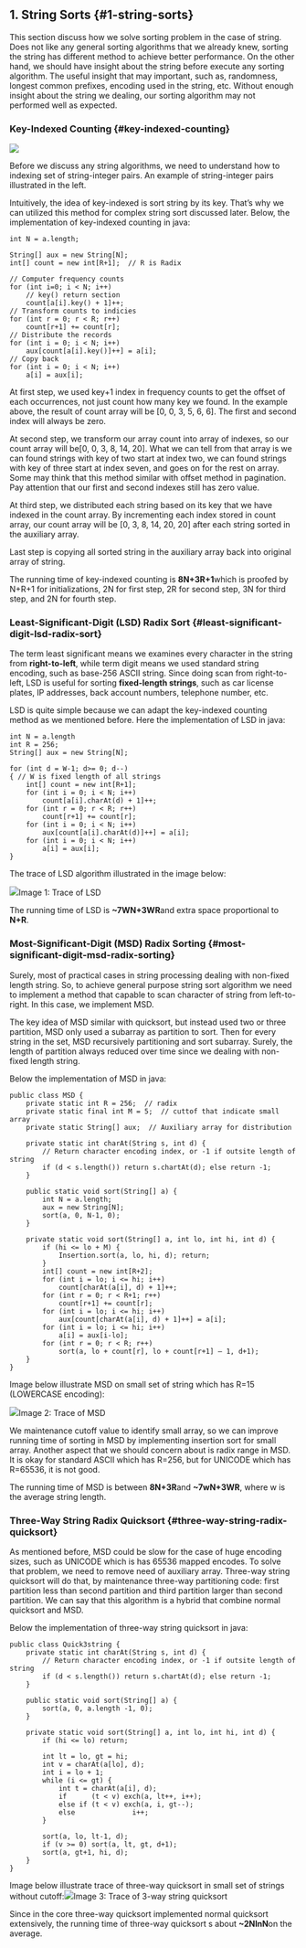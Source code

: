 ## 1. String Sorts {#1-string-sorts}

This section discuss how we solve sorting problem in the case of string. Does not like any general sorting algorithms that we already knew, sorting the string has different method to achieve better performance. On the other hand, we should have insight about the string before execute any sorting algorithm. The useful insight that may important, such as, randomness, longest common prefixes, encoding used in the string, etc. Without enough insight about the string we dealing, our sorting algorithm may not performed well as expected.

### Key-Indexed Counting {#key-indexed-counting}

![](../assets/image1.png)

Before we discuss any string algorithms, we need to understand how to indexing set of string-integer pairs. An example of string-integer pairs illustrated in the left.

Intuitively, the idea of key-indexed is sort string by its key. That’s why we can utilized this method for complex string sort discussed later. Below, the implementation of key-indexed counting in java:

```
int N = a.length;

String[] aux = new String[N];
int[] count = new int[R+1];  // R is Radix

// Computer frequency counts
for (int i=0; i < N; i++)
    // key() return section
    count[a[i].key() + 1]++;
// Transform counts to indicies
for (int r = 0; r < R; r++)
    count[r+1] += count[r];
// Distribute the records
for (int i = 0; i < N; i++)
    aux[count[a[i].key()]++] = a[i];
// Copy back
for (int i = 0; i < N; i++)
    a[i] = aux[i];
```

At first step, we used key+1 index in frequency counts to get the offset of each occurrences, not just count how many key we found. In the example above, the result of count array will be \[0, 0, 3, 5, 6, 6\]. The first and second index will always be zero.

At second step, we transform our array count into array of indexes, so our count array will be\[0, 0, 3, 8, 14, 20\]. What we can tell from that array is we can found strings with key of two start at index two, we can found strings with key of three start at index seven, and goes on for the rest on array. Some may think that this method similar with offset method in pagination. Pay attention that our first and second indexes still has zero value.

At third step, we distributed each string based on its key that we have indexed in the count array. By incrementing each index stored in count array, our count array will be \[0, 3, 8, 14, 20, 20\] after each string sorted in the auxiliary array.

Last step is copying all sorted string in the auxiliary array back into original array of string.

The running time of key-indexed counting is **8N+3R+1**which is proofed by N+R+1 for initializations, 2N for first step, 2R for second step, 3N for third step, and 2N for fourth step.

### Least-Significant-Digit \(LSD\) Radix Sort {#least-significant-digit-lsd-radix-sort}

The term least significant means we examines every character in the string from **right-to-left**, while term digit means we used standard string encoding, such as base-256 ASCII string. Since doing scan from right-to-left, LSD is useful for sorting **fixed-length strings**, such as car license plates, IP addresses, back account numbers, telephone number, etc.

LSD is quite simple because we can adapt the key-indexed counting method as we mentioned before. Here the implementation of LSD in java:

```
int N = a.length
int R = 256;
String[] aux = new String[N];

for (int d = W-1; d>= 0; d--)
{ // W is fixed length of all strings
    int[] count = new int[R+1];
    for (int i = 0; i < N; i++)
        count[a[i].charAt(d) + 1]++;
    for (int r = 0; r < R; r++)
        count[r+1] += count[r];
    for (int i = 0; i < N; i++)
        aux[count[a[i].charAt(d)]++] = a[i];
    for (int i = 0; i < N; i++)
        a[i] = aux[i];
}
```

The trace of LSD algorithm illustrated in the image below:

![](../assets/image2.png)Image 1: Trace of LSD

The running time of LSD is **~7WN+3WR**and extra space proportional to **N+R**.

### Most-Significant-Digit \(MSD\) Radix Sorting {#most-significant-digit-msd-radix-sorting}

Surely, most of practical cases in string processing dealing with non-fixed length string. So, to achieve general purpose string sort algorithm we need to implement a method that capable to scan character of string from left-to-right. In this case, we implement MSD.

The key idea of MSD similar with quicksort, but instead used two or three partition, MSD only used a subarray as partition to sort. Then for every string in the set, MSD recursively partitioning and sort subarray. Surely, the length of partition always reduced over time since we dealing with non-fixed length string.

Below the implementation of MSD in java:

```
public class MSD {
    private static int R = 256;  // radix
    private static final int M = 5;  // cuttof that indicate small array
    private static String[] aux;  // Auxiliary array for distribution

    private static int charAt(String s, int d) {
        // Return character encoding index, or -1 if outsite length of string
        if (d < s.length()) return s.chartAt(d); else return -1;
    }

    public static void sort(String[] a) {
        int N = a.length;
        aux = new String[N];
        sort(a, 0, N-1, 0);
    }

    private static void sort(String[] a, int lo, int hi, int d) {
        if (hi <= lo + M) {
            Insertion.sort(a, lo, hi, d); return;
        }
        int[] count = new int[R+2];
        for (int i = lo; i <= hi; i++)
            count[charAt(a[i], d) + 1]++;
        for (int r = 0; r < R+1; r++)
            count[r+1] += count[r];
        for (int i = lo; i <= hi; i++)
            aux[count[charAt(a[i], d) + 1]++] = a[i];
        for (int i = lo; i <= hi; i++)
            a[i] = aux[i-lo];
        for (int r = 0; r < R; r++)
            sort(a, lo + count[r], lo + count[r+1] – 1, d+1);
    }
}
```

Image below illustrate MSD on small set of string which has R=15 \(LOWERCASE encoding\):

![](../assets/image3.png)Image 2: Trace of MSD

We maintenance cutoff value to identify small array, so we can improve running time of sorting in MSD by implementing insertion sort for small array. Another aspect that we should concern about is radix range in MSD. It is okay for standard ASCII which has R=256, but for UNICODE which has R=65536, it is not good.

The running time of MSD is between **8N+3R**and **~7wN+3WR**, where w is the average string length.

### Three-Way String Radix Quicksort {#three-way-string-radix-quicksort}

As mentioned before, MSD could be slow for the case of huge encoding sizes, such as UNICODE which is has 65536 mapped encodes. To solve that problem, we need to remove need of auxiliary array. Three-way string quicksort will do that, by maintenance three-way partitioning code: first partition less than second partition and third partition larger than second partition. We can say that this algorithm is a hybrid that combine normal quicksort and MSD.

Below the implementation of three-way string quicksort in java:

```
public class Quick3string {
	private static int charAt(String s, int d) {
		// Return character encoding index, or -1 if outsite length of string
		if (d < s.length()) return s.chartAt(d); else return -1;
	}
	
	public static void sort(String[] a) {
		sort(a, 0, a.length -1, 0);
	}

	private static void sort(String[] a, int lo, int hi, int d) {
		if (hi <= lo) return;

		int lt = lo, gt = hi;
		int v = charAt(a[lo], d);
		int i = lo + 1;
		while (i <= gt) {
			int t = charAt(a[i], d);
			if 		(t < v) exch(a, lt++, i++);
			else if	(t < v) exch(a, i, gt--);
			else			  i++;
		}

		sort(a, lo, lt-1, d);
		if (v >= 0) sort(a, lt, gt, d+1);
		sort(a, gt+1, hi, d);
	}
}
```

Image below illustrate trace of three-way quicksort in small set of strings without cutoff:![](../assets/image4.png)Image 3: Trace of 3-way string quicksort

Since in the core three-way quicksort implemented normal quicksort extensively, the running time of three-way quicksort s about **~2NlnN**on the average.

